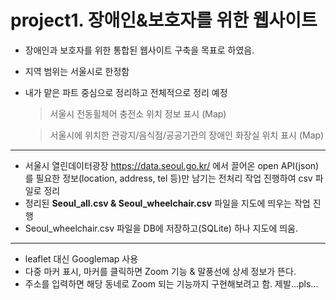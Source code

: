 # project1. 장애인&보호자를 위한 웹사이트 

- 장애인과 보호자를 위한 통합된 웹사이트 구축을 목표로 하였음.

- 지역 범위는 서울시로 한정함

- 내가 맡은 파트 중심으로 정리하고 전체적으로 정리 예정
  > 서울시 전동휠체어 충전소 위치 정보 표시 (Map)

  > 서울시에 위치한 관광지/음식점/공공기관의 장애인 화장실 위치 표시 (Map)

---

- 서울시 열린데이터광장 https://data.seoul.go.kr/ 에서 끌어온 open API(json)를 필요한 정보(location, address, tel 등)만 남기는 전처리 작업 진행하여 csv 파일로 정리
- 정리된 **Seoul_all.csv & Seoul_wheelchair.csv** 파일을 지도에 띄우는 작업 진행
- Seoul_wheelchair.csv 파일을 DB에 저장하고(SQLite) 하나 지도에 띄움.

---

- leaflet 대신 Googlemap 사용
- 다중 마커 표시, 마커를 클릭하면 Zoom 기능 & 말풍선에 상세 정보가 뜬다.
- 주소를 입력하면 해당 동네로 Zoom 되는 기능까지 구현해보려고 함. 제발...pls...